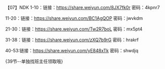 【07】NDK 1-10：链接：https://share.weiyun.com/8JX7fk0r 密码：4kpnr7

 11-20：链接：https://share.weiyun.com/BC1AgQOP 密码：jwvkdm 

21-30：链接：https://share.weiyun.com/Tw2R7boL 密码：mx5pt4 

31-38：链接：https://share.weiyun.com/zXQ7b9rG 密码：hrakrf 

40-53:链接：https://share.weiyun.com/yE848xTk 密码：shwdjq

 {39节--单独找班主任领取哦}